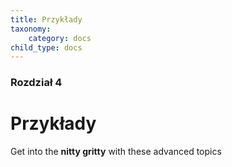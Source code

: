 ```yaml
---
title: Przykłady
taxonomy:
    category: docs
child_type: docs
---
```


### Rozdział 4

# Przykłady

Get into the **nitty gritty** with these advanced topics
